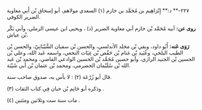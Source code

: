 ٢٢٧-** د:** إِبْرَاهِيم بن مُحَمَّد بن خازم (١) السعدي مولاهم، أبو إسحاق بْن أَبي معاوية الضرير الكوفي.

**روى عن:** أبيه مُحَمَّد بْن خازم أبي معاوية الضرير (د) ، ويحيى ابن عيسى الرملي، وأبي بَكْر بْن عياش.

**رَوَى عَنه:** أَبُو داود، وبقي بْن مخلد الأندلسي، والحسن بْن سفيان الشَّيْبَانِيّ، والحسن بْن الطيب البلخي، وعُبَيد بْن غنام بْن حَفْص بْن غِيَاث النخعي، واسمه عَبد الله، وعلي بْن الحسين بْن الجنيد الرازي، وأبو حصين مُحَمَّد بْن الحسين الوادعي القاضي، ومحمد بْن عَبد الله بْن سُلَيْمان الحضرمي، ومحمد بْن عثمان بْن أَبي شَيْبَة.

قال أبو زُرْعَة (٢) : لا بأس به، صدوق صاحب سنة.

وذكره أبو حَاتِم بْن حبان فِي كتاب الثقات (٣) .

مات سنة ست وثلاثين ومئتين (٤) .
